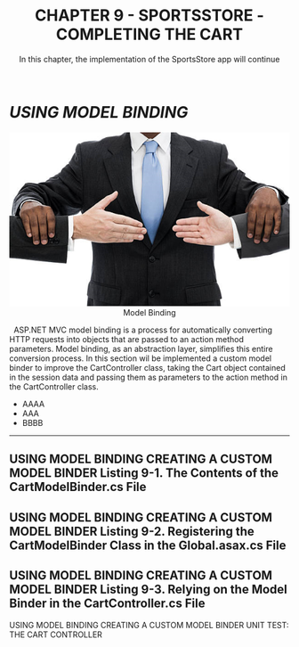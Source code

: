 <h1>
	<div align="center">CHAPTER 9 - SPORTSSTORE - COMPLETING THE CART</div>
</h1>

<p align="center">
	In this chapter, the implementation of the SportsStore app will continue
</p><br />

<h1><i>USING MODEL BINDING</i></h1>
<p align="center">
	<img src="ch09-Pictures/MODEL_BINDING_MIDDLEMAN.png" /><br />
	Model Binding
</p>

&nbsp;&nbsp;ASP.NET MVC model binding is a process for automatically converting HTTP requests into objects that are passed to an action method parameters. Model binding, as an abstraction layer, simplifies this entire conversion process. In this section wil be implemented a custom model binder to improve the CartController class, taking the Cart object contained in the session data and passing them as parameters to the action method in the CartController class.

<ul>
	<li>AAAA</li>
	<li>AAA</li>
	<li>BBBB</li>
</ul>

------------------------------------------------------------------------------------------

USING MODEL BINDING
	CREATING A CUSTOM MODEL BINDER
		Listing 9-1. The Contents of the CartModelBinder.cs File
------------------------------------------------------------------------------------------

USING MODEL BINDING
	CREATING A CUSTOM MODEL BINDER
		Listing 9-2. Registering the CartModelBinder Class in the Global.asax.cs File
------------------------------------------------------------------------------------------

USING MODEL BINDING
	CREATING A CUSTOM MODEL BINDER
		Listing 9-3. Relying on the Model Binder in the CartController.cs File
------------------------------------------------------------------------------------------

USING MODEL BINDING
	CREATING A CUSTOM MODEL BINDER
		UNIT TEST: THE CART CONTROLLER
	
